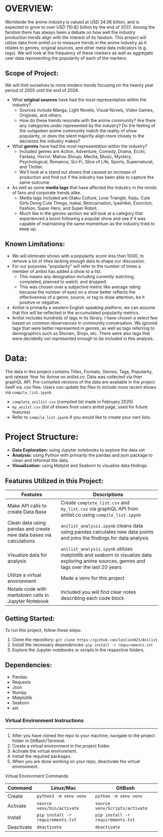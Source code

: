 # OVERVIEW:

Worldwide the anime industry is valued at USD 34.06 billion, and is expected to grow to over USD 110.82 billion by the end of 2037. Among the fandom there has always been a debate on how well the industry production trends align with the interest of its fandom. This project will utilize data from anilist.co to measure trends in the anime industry as it relates to genres, original sources, and other meta data indicators (e.g. tags). We will look at the frequency of these markers as well as aggregate user data representing the popularity of each of the markers.

## Scope of Project:

We will limit ourselves to more modern trends focusing on the twenty year period of 2005 until the end of 2024.

- What **original sources** have had the most representation within the industry?
    - Sources include Manga, Light Novels, Visual Novels, Video Games, Originals, and others.
    - How do these trends resonate with the anime community? Are there any categories under represented by the industry? Do the feeling of the outspoken anime community match the reality of show popularity, or does the silent majority align more closely to the decisions the industry makes?
- What **genres** have had the most representation within the industry? 
    - Included genres are Action, Adventure, Comedy, Drama, Ecchi, Fantasy, Horror, Mahou Shoujo, Mecha, Music, Mystery, Psychological, Romance, Sci-Fi, Slice of Life, Sports, Supernatural, and Thriller.
    - We'll look at a stand out shows that caused an increase of production and find out if the industry has been able to capture the same outcome.
- As well as some **media tags** that have affected the industry in the minds of fans and corporate trends alike.
    - Media tags included are Otaku Culture, Love Triangle, Kaiju, Cute Girls Doing Cute Things, Isekai, Reincarnation, Iyashikei, Exorcism, Fashion, Super Hero, and Super Robot.
    - Much like in the genres section we will look at a category that experienced a boom following a popular show and see if it was capable of maintaining the same momentum as the industry tried to keep up.

## Known Limitations:

 - We will eliminate shows with a popularity score less than 5000, to remove a lot of titles lacking enough data to shape our discussion.
 - For our purposes "popularity" will refer to the number of times a member of anilist has added a show to a list.
     - This means any designation including currently watching, completed, planned to watch, and dropped.
     - This was chosen over a subjective metric like average rating because the number of eyes on a show better reflects the effectiveness of a genre, source, or tag to draw attention, be it positive or negative.
 - Anilist is primarily a western English speaking platform; we can assume that this will be reflected in the accumulated popularity metrics.
 - Anilist includes hundreds of tags in its library. I have chosen a select few based on common observances in community conversation. We ignored tags that were better represented in genres, as well as tags referring to demographics such as Shonen, Shojo, etc. There were also tags that were decidedly not represented enough to be included in this analysis.

# Data:

The data in this project contains Titles, Formats, Genres, Tags, Popularity, and release Year for Anime on anilist.co. Data was collected via thier graphQL API. Pre-compiled versions of the data are available in the project itself via .csv files. Users can update the files to include more recent shows via `compile_list.ipynb`.
- `complete_anilist.csv` (compiled list made in February 2025)
- `my_anilst.csv` (list of shows from users anilist page, used for future features)
- Refer to `compile_list.ipynb` if you would like to create your own lists.

# Project Structure:

- **Data Exploration:** using Jupyter notebooks to explore the data set
- **Analysis:** using Python with primarily the pandas and json package to clean and reformat the data.
- **Visualization:** using Matplot and Seaborn to visualize data findings.

## Features Utilized in this Project:

| Features | Descriptions |
|--|--|
| Make API calls to create Data Base | Create `complete_list.csv` and `my_list.csv` via graphQL API from anilist.co using `compile_list.ipynb` |
| Clean data using pandas and create new data bases via calculations | `anilist_analysis.ipynb` cleans data using pandas calculates new data points and joins the findings for data analysis |
| Visualize data for analysis | `anilist_analysis.ipynb` utilizes matplotlib and seaborn to visualize data exploring anime sources, genres and tags over the last 20 years |
| Utilize a virtual environment | Made a venv for this project |
| Notate code with markdown cells in Jupyter Notebook | Included you will find clear notes describing each code block |

## Getting Started:

To run this project, follow these steps:

1. Clone the repository: `git clone https://github.com/leolion023/Anilist`
2. Install the necessary dependencies: `pip install -r requirements.txt`
3. Explore the Jupyter notebooks or scripts in the respective folders.

## Dependencies:

- Pandas
- Requests
- Json
- Numpy
- Matplotlib
- Seaborn
- ast

###  Virtual Environment Instructions
---
1. After you have cloned the repo to your machine, navigate to the project 
folder in GitBash/Terminal.
2. Create a virtual environment in the project folder. 
3. Activate the virtual environment.
4. Install the required packages. 
5. When you are done working on your repo, deactivate the virtual environment.

Virtual Environment Commands

|  Command  |  Linux/Mac  |  GitBash  |
| --------- | ----------- | --------- |
| Create | `python3 -m venv venv` | `python -m venv venv` |
| Activate | `source venv/bin/activate` | `source venv/Scripts/activate` |
| Install | `pip install -r requirements.txt` | `pip install -r requirements.txt` |
| Deactivate | `deactivate` | `deactivate` |